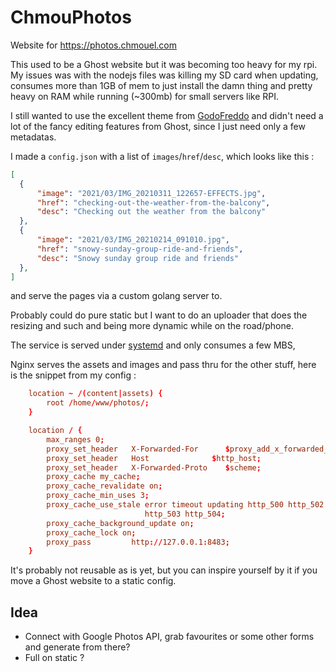 # ChmouPhotos

Website for <https://photos.chmouel.com>

This used to be a Ghost website but it was becoming too heavy for my rpi. My
issues was with the nodejs files was killing my SD card when updating, consumes
more than 1GB of mem to just install the damn thing and pretty heavy on RAM
while running (~300mb) for small servers like RPI.

I still wanted to use the excellent theme from
[GodoFreddo](https://godofredo.ninja) and didn't need a lot of the fancy
editing features from Ghost, since I just need only a few metadatas.

I made a `config.json` with a list of `images`/`href`/`desc`, which looks like
this :

```json
[
  {
      "image": "2021/03/IMG_20210311_122657-EFFECTS.jpg",
      "href": "checking-out-the-weather-from-the-balcony",
      "desc": "Checking out the weather from the balcony"
  },
  {
      "image": "2021/03/IMG_20210214_091010.jpg",
      "href": "snowy-sunday-group-ride-and-friends",
      "desc": "Snowy sunday group ride and friends"
  },
]
```

and serve the pages via a custom golang server to.

Probably could do pure static but I want to do an uploader that does the
resizing and such and being more dynamic while on the road/phone.

The service is served under [systemd](./systemd/chmouphoto.service) and only
consumes a few MBS,

Nginx serves the assets and images and pass thru for the other stuff, here is
the snippet from my config :

```conf
    location ~ /(content|assets) {
        root /home/www/photos/;
    }

    location / {
        max_ranges 0;
        proxy_set_header   X-Forwarded-For      $proxy_add_x_forwarded_for;
        proxy_set_header   Host              $http_host;
        proxy_set_header   X-Forwarded-Proto    $scheme;
        proxy_cache my_cache;
        proxy_cache_revalidate on;
        proxy_cache_min_uses 3;
        proxy_cache_use_stale error timeout updating http_500 http_502
                              http_503 http_504;
        proxy_cache_background_update on;
        proxy_cache_lock on;
        proxy_pass         http://127.0.0.1:8483;
    }
```

It's probably not reusable as is yet, but you can inspire yourself by it if you
move a Ghost website to a static config.


## Idea

* Connect with Google Photos API, grab favourites or some other forms and
  generate from there?
* Full on static ?
